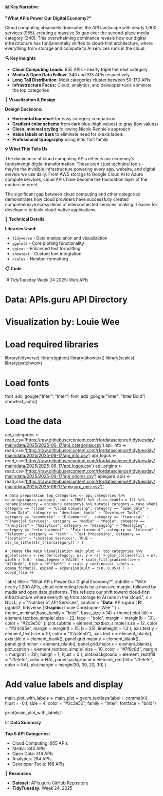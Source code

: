 **📊 Key Narrative**

**"What APIs Power Our Digital Economy?"**

Cloud computing absolutely dominates the API landscape with nearly 1,000 services (955), creating a massive 3x gap over the second-place media category (340). This overwhelming dominance reveals how our digital infrastructure has fundamentally shifted to cloud-first architecture, where everything from storage and compute to AI services runs in the cloud.

**🔍 Key Insights**

- **Cloud Computing Leads:** 955 APIs - nearly triple the next category
- **Media & Open Data Follow:** 340 and 318 APIs respectively
- **Long Tail Distribution:** Most categories cluster between 50-170 APIs
- **Infrastructure Focus:** Cloud, analytics, and developer tools dominate the top categories

**🎨 Visualization & Design**

**Design Decisions:**

- **Horizontal bar chart** for easy category comparison
- **Gradient color scheme** from dark blue (high values) to gray (low values)
- **Clean, minimal styling** following Nicole Rennie's approach
- **Value labels on bars** to eliminate need for x-axis labels
- **Professional typography** using Inter font family

**💡 What This Tells Us**

The dominance of cloud computing APIs reflects our economy's fundamental digital transformation. These aren't just technical tools - they're the invisible infrastructure powering every app, website, and digital service we use daily. From AWS storage to Google Cloud AI to Azure compute services, cloud APIs have become the foundation layer of the modern internet.

The significant gap between cloud computing and other categories demonstrates how cloud providers have successfully created comprehensive ecosystems of interconnected services, making it easier for developers to build cloud-native applications.

**🔧 Technical Details**

**Libraries Used:**

- `tidyverse` - Data manipulation and visualization
- `ggplot2` - Core plotting functionality
- `ggtext` - Enhanced text formatting
- `showtext` - Custom font integration
- `scales` - Number formatting

**📋 Code**

`# TidyTuesday Week 24 2025: Web APIs
# Data: APIs.guru API Directory
# Visualization by: Louie Wee

# Load required libraries
library(tidyverse)
library(ggtext)
library(showtext)
library(scales)
library(patchwork)

# Load fonts
font_add_google("Inter", "Inter")
font_add_google("Inter", "Inter Bold")
showtext_auto()

# Load the data
api_categories <- read_csv('https://raw.githubusercontent.com/rfordatascience/tidytuesday/main/data/2025/2025-06-17/api_categories.csv')
api_info <- read_csv('https://raw.githubusercontent.com/rfordatascience/tidytuesday/main/data/2025/2025-06-17/api_info.csv')
api_logos <- read_csv('https://raw.githubusercontent.com/rfordatascience/tidytuesday/main/data/2025/2025-06-17/api_logos.csv')
api_origins <- read_csv('https://raw.githubusercontent.com/rfordatascience/tidytuesday/main/data/2025/2025-06-17/api_origins.csv')
apisguru_apis <- read_csv('https://raw.githubusercontent.com/rfordatascience/tidytuesday/main/data/2025/2025-06-17/apisguru_apis.csv')`

`# Data preparation
top_categories <- api_categories %>%
  count(apisguru_category, sort = TRUE) %>%
  slice_head(n = 12) %>%
  rename(category = apisguru_category) %>%
  mutate(
    category = case_when(
      category == "cloud" ~ "Cloud Computing",
      category == "open_data" ~ "Open Data",
      category == "developer_tools" ~ "Developer Tools",
      category == "ecommerce" ~ "E-Commerce", 
      category == "financial" ~ "Financial Services",
      category == "media" ~ "Media",
      category == "analytics" ~ "Analytics",
      category == "messaging" ~ "Messaging",
      category == "entertainment" ~ "Entertainment",
      category == "telecom" ~ "Telecom",
      category == "text" ~ "Text Processing",
      category == "location" ~ "Location Services",
      TRUE ~ str_to_title(str_trim(category))
    )
  )`

`# Create the main visualization
main_plot <- top_categories %>%
  ggplot(aes(x = reorder(category, n), y = n)) +
  geom_col(aes(fill = n), 
           width = 0.8, 
           show.legend = FALSE) +
  scale_fill_gradient(low = "#7f8c8d", high = "#1f3a93") +
  scale_y_continuous(
    labels = comma_format(),
    expand = expansion(mult = c(0, 0.05))
  ) +
  coord_flip()+`

  `labs(
    title = "What APIs Power Our Digital Economy?",
    subtitle = "With nearly 1,000 APIs, cloud computing leads by a massive margin, followed by media and open data platforms. This reflects our shift toward cloud-first infrastructure where everything from storage to AI runs in the cloud.",
    x = NULL,
    y = "Number of API Services",
    caption = "**Data**: APIs.guru | **R:** ggplot2, tidyverse | **Graphic:** Louie Christopher Wee "
  ) +
  theme_minimal(base_family = "Inter", base_size = 14) +
  theme(
    plot.title = element_textbox_simple(
      size = 22, face = "bold", margin = margin(b = 10), color = "#2c3e50"
    ),
    plot.subtitle = element_textbox_simple(
      size = 12, color = "#34495e", margin = margin(t = 15, b = 25), lineheight = 1.2
    ),
    axis.text.y = element_text(size = 10, color = "#2c3e50"),
    axis.text.x = element_blank(),
    axis.title.x = element_blank(),
    panel.grid.major.y = element_blank(),
    panel.grid.minor = element_blank(),
    panel.grid.major.x = element_blank(),
    plot.caption = element_textbox_simple(
      size = 10, color = "#7f8c8d", margin = margin(t = 20), halign = 1, hjust = 0
    ),
    plot.background = element_rect(fill = "#fefefe", color = NA),
    panel.background = element_rect(fill = "#fefefe", color = NA),
    plot.margin = margin(30, 30, 20, 30)
  )

# Add value labels and display
main_plot_with_labels <- main_plot +
  geom_text(aes(label = comma(n)), hjust = -0.1, size = 4, 
            color = "#2c3e50", family = "Inter", fontface = "bold")

print(main_plot_with_labels)`

**📈 Data Summary**

**Top 5 API Categories:**

- Cloud Computing: 955 APIs
- Media: 340 APIs
- Open Data: 318 APIs
- Analytics: 284 APIs
- Developer Tools: 168 APIs

**🔗 Resources**

- **Dataset:** APIs.guru GitHub Repository
- **TidyTuesday:** Week 24, 2025
